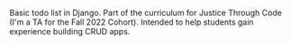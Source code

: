 Basic todo list in Django. Part of the curriculum for Justice Through Code (I'm a TA for the Fall 2022 Cohort). Intended to help students gain experience building CRUD apps.
